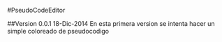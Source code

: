 #PseudoCodeEditor

##Version 0.0.1
    18-Dic-2014
    En esta primera version se intenta hacer un simple coloreado de 
    pseudocodigo